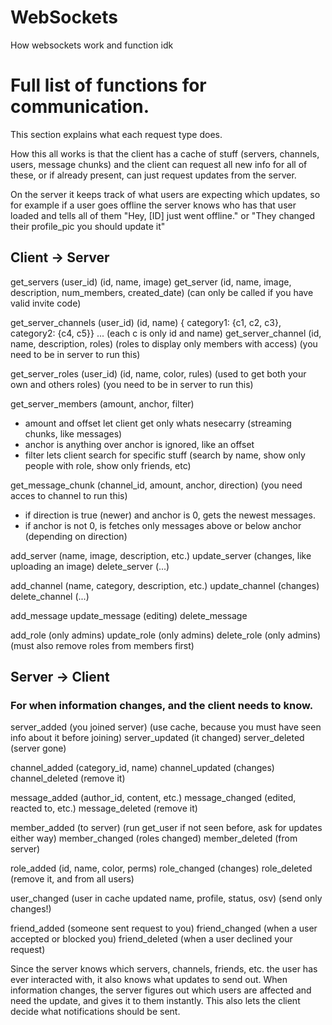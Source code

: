 
# WebSockets

How websockets work and function idk



# Full list of functions for communication.
This section explains what each request type does.

How this all works is that the client has a cache of stuff (servers, channels, users, message chunks) and the client can request all new info for all of these, or if already present, can just request updates from the server.

On the server it keeps track of what users are expecting which updates, so for example if a user goes offline the server knows who has that user loaded and tells all of them "Hey, [ID] just went offline." or "They changed their profile_pic you should update it"


## Client -> Server
get_servers (user_id) (id, name, image)
get_server (id, name, image, description, num_members, created_date) (can only be called if you have valid invite code)

get_server_channels (user_id) (id, name) { category1: {c1, c2, c3}, category2: {c4, c5}} ... (each c is only id and name)
get_server_channel (id, name, description, roles) (roles to display only members with access)
(you need to be in server to run this)

get_server_roles (user_id) (id, name, color, rules) (used to get both your own and others roles)
(you need to be in server to run this)

get_server_members (amount, anchor, filter)
- amount and offset let client get only whats nesecarry (streaming chunks, like messages)
- anchor is anything over anchor is ignored, like an offset
- filter lets client search for specific stuff (search by name, show only people with role, show only friends, etc)

get_message_chunk (channel_id, amount, anchor, direction) (you need acces to channel to run this)
- if direction is true (newer) and anchor is 0, gets the newest messages.
- if anchor is not 0, is fetches only messages above or below anchor (depending on direction)

add_server (name, image, description, etc.)
update_server (changes, like uploading an image)
delete_server (...)

add_channel (name, category, description, etc.)
update_channel (changes)
delete_channel (...)

add_message
update_message (editing)
delete_message

add_role (only admins)
update_role (only admins)
delete_role (only admins) (must also remove roles from members first)


## Server -> Client
### For when information changes, and the client needs to know.
server_added (you joined server) (use cache, because you must have seen info about it before joining)
server_updated (it changed)
server_deleted (server gone)

channel_added (category_id, name)
channel_updated (changes)
channel_deleted (remove it)

message_added (author_id, content, etc.)
message_changed (edited, reacted to, etc.)
message_deleted (remove it)

member_added (to server) (run get_user if not seen before, ask for updates either way)
member_changed (roles changed)
member_deleted (from server)

role_added (id, name, color, perms)
role_changed (changes)
role_deleted (remove it, and from all users)

user_changed (user in cache updated name, profile, status, osv) (send only changes!)

friend_added (someone sent request to you)
friend_changed (when a user accepted or blocked you)
friend_deleted (when a user declined your request)



Since the server knows which servers, channels, friends, etc. the user has ever interacted with, it also knows what updates to send out. When information changes, the server figures out which users are affected and need the update, and gives it to them instantly. This also lets the client decide what notifications should be sent.